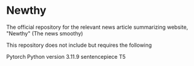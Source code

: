 # Newthy
The official repository for the relevant news article summarizing website, "Newthy" (The news smoothy)

This repository does not include but requires the following

Pytorch
Python version 3.11.9
sentencepiece
T5
